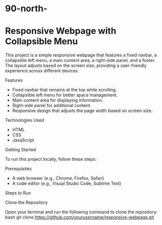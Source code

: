 # 90-north-
# Responsive Webpage with Collapsible Menu

This project is a simple responsive webpage that features a fixed navbar, a collapsible left menu, a main content area, a right-side panel, and a footer. The layout adjusts based on the screen size, providing a user-friendly experience across different devices.

Features

- Fixed navbar that remains at the top while scrolling.
- Collapsible left menu for better space management.
- Main content area for displaying information.
- Right-side panel for additional content.
- Responsive design that adjusts the page width based on screen size.

Technologies Used

- HTML
- CSS
- JavaScript

Getting Started

To run this project locally, follow these steps:

Prerequisites

- A web browser (e.g., Chrome, Firefox, Safari)
- A code editor (e.g., Visual Studio Code, Sublime Text)

Steps to Run

Clone the Repository

   Open your terminal and run the following command to clone the repository:
bash
   git clone https://github.com/yourusername/responsive-webpage.git
